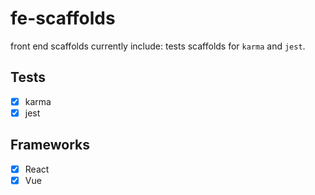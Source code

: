 # fe-scaffolds
front end scaffolds
currently include: tests scaffolds for `karma` and `jest`.

## Tests
- [x] karma
- [x] jest

## Frameworks
- [x] React
- [x] Vue
